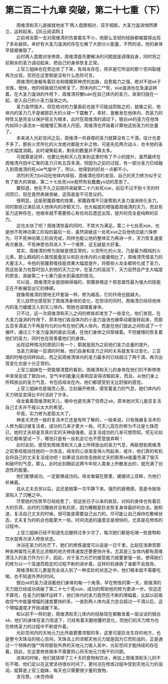 <h1>第二百二十九章 突破，第二十七重（下）</h1>
<div id="content">&nbsp&nbsp&nbsp&nbsp&nbsp&nbsp&nbsp&nbsp
 周维清和天儿直接就地坐下‘两人盘膝相对，双手相抵，大圣力漩涡悄然建立，运转起来。【风云阅读网.】
 <br/>&nbsp&nbsp&nbsp&nbsp&nbsp&nbsp&nbsp&nbsp
 之前母龙那一击对周维清的伤害着实不小，他那么坚韧的经脉都被震得出现了多处破损，幸好有大圣力漩涡的存在化解了大部分火能量，不然的话，他的身体早就被摧毁了。
 <br/>&nbsp&nbsp&nbsp&nbsp&nbsp&nbsp&nbsp&nbsp
 此时两人盘膝对坐修炼，周维清首先要解决的问题就是调理自身，同时将之前剩余的圣力调动起来，把自己的身体恢复正常。
 <br/>&nbsp&nbsp&nbsp&nbsp&nbsp&nbsp&nbsp&nbsp
 上官三姐妹也在旁边坐了下来，有母龙存在，除非是它所说的那个空间裂缝再次出现，否则在这里倒是没有什么危险可言。
 <br/>&nbsp&nbsp&nbsp&nbsp&nbsp&nbsp&nbsp&nbsp
 周维清的身躯有着巨龙和暗魔邪神虎的血脉，自愈能力之强，绝对不逊sè于龙族，很快，他的经脉就已经修复了。而体内的二**死，xùe漩涡也在急速运转着。在大圣力漩涡的作用下，周维清将散luàn在自己体内的圣力，渐渐归拢在一起，收入自己的小圣力漩涡之内。
 <br/>&nbsp&nbsp&nbsp&nbsp&nbsp&nbsp&nbsp&nbsp
 圣力虽然强大，但在绝对的力量面前也是不可能战而胜之的，就像之前，他体内的圣力几乎是被那巨大的火球一下震散了，幸好，是散发在他体内，而圣力的特性又是完全以保护宿主为根本，此时在周维清的调动下，银白sè的圣力在他体内如同小溪流水一般缓慢汇聚进入丹田，周维清也开始着计算他这些圣力的总量了。
 <br/>&nbsp&nbsp&nbsp&nbsp&nbsp&nbsp&nbsp&nbsp
 本来进入光彩空间之后，周维清一共吞噬的圣力就算没有三千滴，估计也差不多了。那些火灵所化的火龙绝对都是大补之物，可是先后两次战斗，也令他的圣力大幅度消耗。此时凝聚起来，剩余的数量并不算太多。
 <br/>&nbsp&nbsp&nbsp&nbsp&nbsp&nbsp&nbsp&nbsp
 可就算是这样，也要比他和天儿在来到这里时有了不小的提升，虽然最终在周维清丹田中汇聚的圣力只有五百多滴，但因为之前的过程，有一部分圣力已经融入到周维清的死xùe气旋中了，所以，他得到的好处一点都不小。
 <br/>&nbsp&nbsp&nbsp&nbsp&nbsp&nbsp&nbsp&nbsp
 浓烈的天力bō动在他体内徘徊，周维清吃惊的发现，自己的天力修为似乎又有了极大的突破，第二十七处死xùe竟然有些蠢蠢yù动的意思了。
 <br/>&nbsp&nbsp&nbsp&nbsp&nbsp&nbsp&nbsp&nbsp
 要知道，他在不久之前刚丹突破第二十六处死xùe，前后不过不到十天的时间而已，现在竟然再做突破，这简直是不可思议的。
 <br/>&nbsp&nbsp&nbsp&nbsp&nbsp&nbsp&nbsp&nbsp
 很明显，这是邪魔吞噬的效果，邪魔吞噬不只是帮助大圣力漩涡转化圣力，同时那些过涛后进入他体内的浓郁天力，也大幅度的增强着周维清的天力，而且有圣力这种存在，他根本就不需要担心有任何后遗症出现，提升的完全是纯粹的实力。
 <br/>&nbsp&nbsp&nbsp&nbsp&nbsp&nbsp&nbsp&nbsp
 这也太快了吧？周维清惊喜的同时，不禁大为满足。第二十七处死xùe，也是他不死神功第三阶段的最后一处，虽然突破这一处死xùe之后他依旧是六珠修为，可不死神功第三阶段完成，同样也能让他的整体实力再进一步，天力恢复速度再次暴涨，不死神罡也将进入下一个境界，这无疑是大好事。
 <br/>&nbsp&nbsp&nbsp&nbsp&nbsp&nbsp&nbsp&nbsp
 其实，周维清的修为突破是很正常的，火灵所化的火龙，乃是最为精纯的火元素，那么精纯的火属性能量足以和巨龙体内的火能量相比了，周维清凭借圣力的大量注入，令他的邪魔吞噬技能效果大幅度提升，将那些火龙全都转化成了圣力，而这些圣力也暂时加入到他的天力之中，在圣力的滋润下，天力自然会产生大幅度的质变，突破第二十七重乃是水到渠成的情况。
 <br/>&nbsp&nbsp&nbsp&nbsp&nbsp&nbsp&nbsp&nbsp
 可以说，周维清完全是因祸得福的，邪魔吞噬这个邪恶属性最为强大的技能正在不断展现出它的峥嵘。
 <br/>&nbsp&nbsp&nbsp&nbsp&nbsp&nbsp&nbsp&nbsp
 就像周维清的恨地无环套装一样，修为越高，它的作用也就越大。
 <br/>&nbsp&nbsp&nbsp&nbsp&nbsp&nbsp&nbsp&nbsp
 天儿自然也感受到了周维清身体的变化，在惊讶的同时，周维清已经将他体内的圣力缓缓注入到天儿体内，帮她也调理着身体。
 <br/>&nbsp&nbsp&nbsp&nbsp&nbsp&nbsp&nbsp&nbsp
 只不过，这一次周维清和天儿之间的修炼却发生了一些变化，他们发现，在大圣力漩涡的作用下，原本他们各自体内的小圣力漩涡也被牵动着旋转起来，而那五百多滴圣力不再是均匀的分布在他们两人体内，而是在他们彼此之间形成了一个循环，通过三个圣力漩涡的彼此沟通，在他们身体之间穿棱着。不但缓慢的恢复着他们的圣力，同时也在改善着他们的身体。
 <br/>&nbsp&nbsp&nbsp&nbsp&nbsp&nbsp&nbsp&nbsp
 出现这种情况的原因只有一个，那就是因为之前他们圣力总量的提升。
 <br/>&nbsp&nbsp&nbsp&nbsp&nbsp&nbsp&nbsp&nbsp
 当圣力突破一百滴的时候，他们自身和圣力之间的关系就发车过变化，三百滴的时候也同样如此。而之前周维清体内的圣力最多时已经超过了两千滴，再次出现变化也是十分正常的。
 <br/>&nbsp&nbsp&nbsp&nbsp&nbsp&nbsp&nbsp&nbsp
 上官三姐妹在一旁能够清楚的看到，周维清和天儿的身体在他们的不断修炼中渐渐变成了银白sè，空气中的能量元素明显变得浓郁起来，而且，从他们身上所释放出的圣力气息，令包括母龙在内，他们都感受到无比舒服的感觉。
 <br/>&nbsp&nbsp&nbsp&nbsp&nbsp&nbsp&nbsp&nbsp
 上官三姐妹也是福灵心至，立刻展开修炼，感受着圣力的气息，她们体内的天力明显变得比平时活跃了许多。
 <br/>&nbsp&nbsp&nbsp&nbsp&nbsp&nbsp&nbsp&nbsp
 母龙看着周维清和天儿，眼中也是充满了惊奇之sè。原本她对天儿能否复活自己丈夫并不报以太大的希望。
 <br/>&nbsp&nbsp&nbsp&nbsp&nbsp&nbsp&nbsp&nbsp
 毕竟，实力修为差距太大了。
 <br/>&nbsp&nbsp&nbsp&nbsp&nbsp&nbsp&nbsp&nbsp
 神圣天灵虎一脉的复活术它还是有所了解的，一般来说，只有施展复活术的人修为超过被复活者，成功的几率才更大一些。可天儿现在的修为不过是七珠而已，她的丈夫却是货真价实的天神级强者。这复活成功的几率可想而知。但无论如何它都希望试一下，哪怕只是有一丝机会它也不愿意放弃啊！
 <br/>&nbsp&nbsp&nbsp&nbsp&nbsp&nbsp&nbsp&nbsp
 此时此刻，感受到周维清和天儿身上所释放出的圣力气息，再联想到周维清之前曾经抵挡住她的一次攻击，母龙的心渐渐变得火热起来，或许，他们真的有机会将自己的丈夫复活成功吧！如果说当初攻击她和丈夫的那黑sè能量充满了毁灭和破坏的气息，那么，此时此刻眼前这两今年轻人类身上所散发出的，就充满了创造性的能量。
 <br/>&nbsp&nbsp&nbsp&nbsp&nbsp&nbsp&nbsp&nbsp
 他们能够成功，一定能够成功的。母龙匍匐在那里，缓缓闭上双眸，为他们祈祷着。
 <br/>&nbsp&nbsp&nbsp&nbsp&nbsp&nbsp&nbsp&nbsp
 自从丈夫去世以后，这还是她第一次平静下来，强烈的疲倦感，竟是令她渐渐陷入了沉睡之中。
 <br/>&nbsp&nbsp&nbsp&nbsp&nbsp&nbsp&nbsp&nbsp
 尽管她的伤势早已经疮愈了，但这些日子以来的疯狂，对妈的身体也有着巨大的负荷，此时的沉睡她并没有抗拒，因为睡眠是巨龙恢复身体最好的办法。她知道，复活自己丈夫的时候，很可能是需要自己出力的，尽可能让自己保持在敷峰状态，丈夫复为的机会也能更大一些。时间流逝的速度总是很快的，尤其是在修炼的过程中。
 <br/>&nbsp&nbsp&nbsp&nbsp&nbsp&nbsp&nbsp&nbsp
 上官三姐妹已经不知道先后醒转过多少次了，每次她们都是吃竭一些食物和饮水就再次进入修炼状态。
 <br/>&nbsp&nbsp&nbsp&nbsp&nbsp&nbsp&nbsp&nbsp
 沐浴在圣力的光芒下，她们的修炼速度可以说是一日千里，比起在浩渺宫那种各种属性元素无比浓郁的地方修炼速度还要更快许多。尤其是三女体内都有周维清注入的圣力作为引子，因此，对于圣力光芒的接受能力就要更强一些。使得她们的修为以一个高速而稳定的过程不断的进步着。这样的机缘换了谁都不会放弃。
 <br/>&nbsp&nbsp&nbsp&nbsp&nbsp&nbsp&nbsp&nbsp
 周维清和天儿更是完全进入到了一种玄妙的状态之中，他们根本就不需要吃喝，也不知道外界的时间。
 <br/>&nbsp&nbsp&nbsp&nbsp&nbsp&nbsp&nbsp&nbsp
 银白sè的圣力浸润着他们身体的每一个角落，早在修炼的第一天，周维清的天力就已经成功突破了第二十七个死xùe，成功的帮助他的修为更进一步。但这还不算完，在圣力的循环运转下，他们体内的圣力竟然在不断的增幅着，比起以前吸收空气中能量增幅的速度要快的多。一直到两人体内圣力总合超过一千滴以后，这个增幅速度才开始减缓下来。
 <br/>&nbsp&nbsp&nbsp&nbsp&nbsp&nbsp&nbsp&nbsp
 和以前不一样的是，周维清和天儿体内的经脉现在都散发着一层淡谈的银白sè，他们的身体在圣力改造下，已经有着天翻地覆的变化，而他们的天力修为也在修炼圣力的过程中不断提升着。
 <br/>&nbsp&nbsp&nbsp&nbsp&nbsp&nbsp&nbsp&nbsp
 光彩空间内的天地元力比外面更要浓郁的多，这里可是巨龙生存的地方，也是整今天珠岛的核心空间，天珠岛上的浓郁天地元力就是因为它而形成的，正是通过一个特殊的强**阵将那些外界的天地元力吸入其中，光彩空间才能持续的存在着。因此，在这里修炼根本不需要担心将天地元力吸干的问题。
 <br/>&nbsp&nbsp&nbsp&nbsp&nbsp&nbsp&nbsp&nbsp
 进来的时候，他们就挟带了三十天的食物和饮水，再加上周维清和天儿的不吃不喝，他们足以在这里坚持很长时间了。更何况在修炼过程中受到天地元力的滋润，就算是上官三姐妹，每天也只需要很少量的食物。
 <br/>&nbsp&nbsp&nbsp&nbsp&nbsp&nbsp&nbsp&nbsp
 求月票。（未完待续
 <br/>&nbsp&nbsp&nbsp&nbsp&nbsp&nbsp&nbsp&nbsp
 <br/>&nbsp&nbsp&nbsp&nbsp&nbsp&nbsp&nbsp&nbsp
</div>
